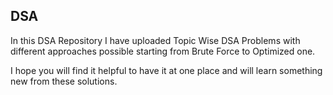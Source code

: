 ## DSA

In this DSA Repository I have uploaded Topic Wise DSA Problems with different approaches possible starting from Brute Force to Optimized one.

I hope you will find it helpful to have it at one place and will learn something new from these solutions.

